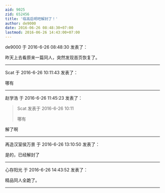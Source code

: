 ```yaml
---
aid: 9025
zid: 652456
title: '临高启明吧解封了！'
author: de9000
date: 2016-06-26 08:48:30+07:00
lastmod: 2016-06-26 14:43:00+07:00
---
```


de9000 于 2016-6-26 08:48:30 发表了：

昨天上去看原来一篇同人，突然发现首页恢复了。

---------

Scat 于 2016-6-26 10:11:43 发表了：

哪有

---------

赵学浩 于 2016-6-26 11:45:23 发表了：

> Scat 发表于 2016-6-26 10:11
> 
> 哪有



解了啊

---------

再造汉室侯万景 于 2016-6-26 13:10:50 发表了：

是的，已经解封了

---------

心存阳光 于 2016-6-26 14:43:52 发表了：

精品同人全跪了。

---------

